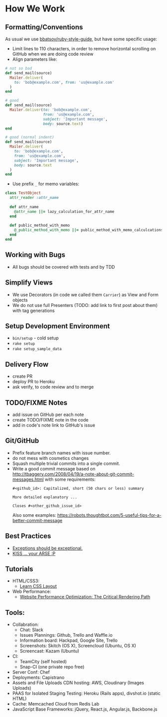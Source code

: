 How We Work
===========

## Formatting/Conventions

As usual we use [bbatsov/ruby-style-guide](https://github.com/bbatsov/ruby-style-guide), 
but have some specific usage:

* Limit lines to 110 characters, in order to remove horizontal scrolling on GitHub when we are doing code review
* Align parameters like:

```ruby
# not so bad
def send_mail(source)
  Mailer.deliver(
    to: 'bob@example.com', from: 'us@example.com'
  )
end

# good
def send_mail(source)
  Mailer.deliver(to: 'bob@example.com',
                 from: 'us@example.com',
                 subject: 'Important message',
                 body: source.text)
end

# good (normal indent)
def send_mail(source)
  Mailer.deliver(
    to: 'bob@example.com',
    from: 'us@example.com',
    subject: 'Important message',
    body: source.text
  )
end
```
* Use prefix `_` for memo variables:
 
```ruby
class TestObject
  attr_reader :attr_name
  
  def attr_name
    @attr_name ||= lazy_calculation_for_attr_name
  end
  
  def public_method_with_memo
    @_public_method_with_memo ||= public_method_with_memo_calculcations
  end
end
```

## Working with Bugs

* All bugs should be covered with tests and by TDD

## Simplify Views

* We use Decorators (in code we called them `Carrier`) as View and Form objects
* We do not use full Presenters (TODO: add link to first post about them) with tag generations

## Setup Development Environment

* `bin/setup` - cold setup
* `rake setup`
* `rake setup_sample_data`

## Delivery Flow

* create PR
* deploy PR to Heroku
* ask verify, to code review and to merge

## TODO/FIXME Notes

* add issue on GitHub per each note
* create TODO/FIXME note in the code
* add in code's note link to GitHub's issue
 
## Git/GitHub

* Prefix feature branch names with issue number.
* do not mess with cosmetics changes
* Squash multiple trivial commits into a single commit.
* Write a good commit message based on http://tbaggery.com/2008/04/19/a-note-about-git-commit-messages.html with some requirements:
  ```
  #<github_id>: Capitalized, short (50 chars or less) summary
  
  More detailed explanatory ...
  
  Closes #<other_github_issue_id>
  ```
  Also some examples: https://robots.thoughtbot.com/5-useful-tips-for-a-better-commit-message

## Best Practices

* [Exceptions should be exceptional.](http://etdev.me/pragmatic/34/)
* [KISS ... your ARSE :P](http://code.mumak.net/2012/02/simple-made-easy.html)

## Tutorials
* HTML/CSS3:
  * [Learn CSS Layout](http://learnlayout.com/)
* Web Performance:
  * [Website Performance Optimization: The Critical Rendering Path](https://www.udacity.com/course/ud884)

## Tools:
* Collabration:
  * Chat: Slack
  * Issues Plannings: Github, Trello and Waffle.io
  * Information board: Hackpad, Google Site, Trello
  * Screenshots: Skitch (OS X), Screencloud (Ubuntu, OS X)
  * Screencast: Kazam (Ubuntu)
* CI:
  * TeamCity (self hosted)
  * Snap-CI (one private repo free)
* Server Conf: Chef
* Deployments: Capistrano
* Assets and File Uploads CDN hosting: AWS, Cloudinary (Images Uploads)
* PAAS for Isolated Staging Testing: Heroku (Rails apps), divshot.io (static HTML)
* Cache: Memcached Cloud from Redis Lab
* JavaScript Base Frameworks: jQuery, React.js, Angular.js, Backbone.js
